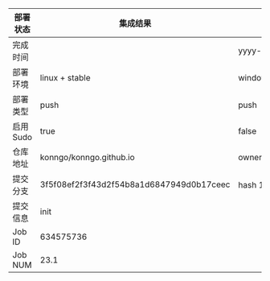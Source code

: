 部署状态 | 集成结果 | 参考值
---|---|---
完成时间 |  | yyyy-mm-dd hh:mm:ss
部署环境 | linux + stable | window | linux + stable
部署类型 | push | push | pull_request | api | cron
启用Sudo | true | false | true
仓库地址 | konngo/konngo.github.io | owner_name/repo_name
提交分支 | 3f5f08ef2f3f43d2f54b8a1d6847949d0b17ceec | hash 16位
提交信息 | init |
Job ID   | 634575736 |
Job NUM  | 23.1 |
